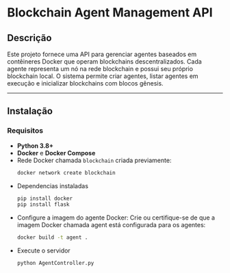 # **Blockchain Agent Management API**

## **Descrição**
Este projeto fornece uma API para gerenciar agentes baseados em contêineres Docker que operam blockchains descentralizados. Cada agente representa um nó na rede blockchain e possui seu próprio blockchain local. O sistema permite criar agentes, listar agentes em execução e inicializar blockchains com blocos gênesis.

---

## **Instalação**

### **Requisitos**
- **Python 3.8+**
- **Docker** e **Docker Compose**
- Rede Docker chamada `blockchain` criada previamente:
  ```bash
  docker network create blockchain
- Dependencias instaladas
  ```bash
  pip install docker
  pip install flask
  

- Configure a imagem do agente Docker: Crie ou certifique-se de que a imagem Docker chamada agent está configurada para os agentes:
  ```bash
  docker build -t agent .

- Execute o servidor
  ```bash
  python AgentController.py
